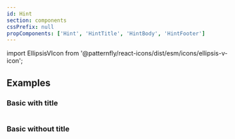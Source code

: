 ```yaml
---
id: Hint
section: components
cssPrefix: null
propComponents: ['Hint', 'HintTitle', 'HintBody', 'HintFooter']
---
```


import EllipsisVIcon from '@patternfly/react-icons/dist/esm/icons/ellipsis-v-icon';

## Examples

### Basic with title

```ts file="HintBasicWithTitle.tsx"

```

### Basic without title

```ts file="HintBasicWithoutTitle.tsx"

```
